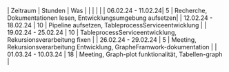 | Zeitraum    | Stunden      |  Was                                                 |
|             |              |                                                      |
| 06.02.24 -  11.02.24|   5  | Recherche, Dokumentationen lesen, Entwicklungsumgebung aufsetzen|
| 12.02.24 -  18.02.24 | 10  | Pipeline aufsetzen, TableprocessServiceentwicklung   |
| 19.02.24 -  25.02.24 | 10  | TableprocessServiceentwicklung, Rekursionsverarbeitung fixen   |
| 26.02.24 -  29.02.24 | 5  | Meeting, Rekursionsverarbeitung Entwicklung, GrapheFramwork-dokumentation |
| 01.03.24 -  10.03.24 | 18  | Meeting, Graph-plot funktionalität, Tabellen-graph |

